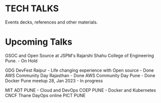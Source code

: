# TECH TALKS

Events decks, references and other materials.


# Upcoming Talks

GSOC and Open Source at JSPM's Rajarshi Shahu College of Engineering Pune. - On Hold

GDG DevFest Raipur - Life changing experience with Open source - Done
AWS Community Day Rajasthan - Done
AWS Community Day Pune - Done
Docker Pune meetup 28, Jan 2023 - In progress

MIT ADT PUNE - Cloud and DevOps 
COEP PUNE - Docker and Kubernetes 
CNCF Thane
DayOps online 
PICT PUNE 


